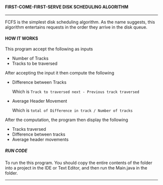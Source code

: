 #### FIRST-COME-FIRST-SERVE DISK SCHEDULING ALGORITHM
___
FCFS is the simplest disk scheduling algorithm. As the name suggests, this algorithm entertains requests in the order they arrive in the disk queue.

#### HOW IT WORKS
This program accept the following as inputs

- Number of Tracks
- Tracks to be traversed

After accepting the input it then compute the following
-  Difference between Tracks

    Which is `Track to traversed next - Previous track traversed`
-  Average Header Movement

    Which is `total of Difference in track / Number of tracks`




After the computation, the program then display the following
- Tracks traversed
- Difference between tracks
- Average header movements



##### RUN CODE
To run the this program. You should
copy the entire contents of  the folder into a project in the IDE or Text Editor, and then run the Main.java in the folder.
___
